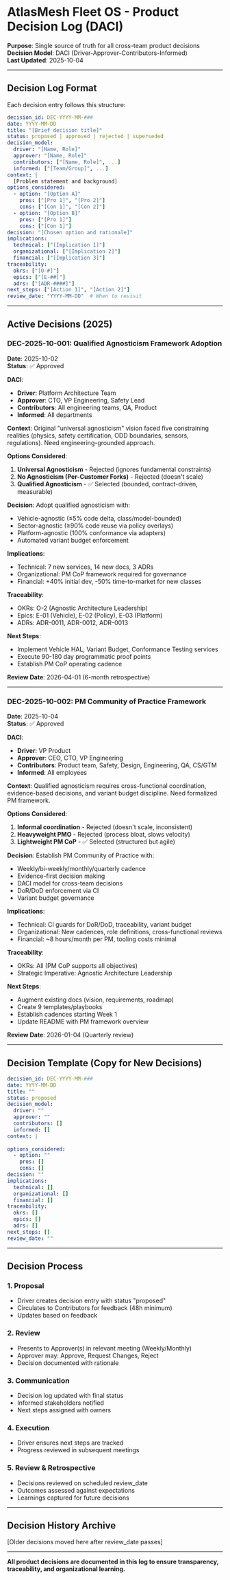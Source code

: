 # AtlasMesh Fleet OS - Product Decision Log (DACI)

**Purpose**: Single source of truth for all cross-team product decisions  
**Decision Model**: DACI (Driver-Approver-Contributors-Informed)  
**Last Updated**: 2025-10-04

---

## Decision Log Format

Each decision entry follows this structure:

```yaml
decision_id: DEC-YYYY-MM-###
date: YYYY-MM-DD
title: "[Brief decision title]"
status: proposed | approved | rejected | superseded
decision_model:
  driver: "[Name, Role]"
  approver: "[Name, Role]"
  contributors: ["[Name, Role]", ...]
  informed: ["[Team/Group]", ...]
context: |
  [Problem statement and background]
options_considered:
  - option: "[Option A]"
    pros: ["[Pro 1]", "[Pro 2]"]
    cons: ["[Con 1]", "[Con 2]"]
  - option: "[Option B]"
    pros: ["[Pro 1]"]
    cons: ["[Con 1]"]
decision: "[Chosen option and rationale]"
implications:
  technical: ["[Implication 1]"]
  organizational: ["[Implication 2]"]
  financial: ["[Implication 3]"]
traceability:
  okrs: ["[O-#]"]
  epics: ["[E-##]"]
  adrs: ["[ADR-####]"]
next_steps: ["[Action 1]", "[Action 2]"]
review_date: "YYYY-MM-DD"  # When to revisit
```

---

## Active Decisions (2025)

### DEC-2025-10-001: Qualified Agnosticism Framework Adoption
**Date**: 2025-10-02  
**Status**: ✅ Approved

**DACI**:
- **Driver**: Platform Architecture Team
- **Approver**: CTO, VP Engineering, Safety Lead
- **Contributors**: All engineering teams, QA, Product
- **Informed**: All departments

**Context**:
Original "universal agnosticism" vision faced five constraining realities (physics, safety certification, ODD boundaries, sensors, regulations). Need engineering-grounded approach.

**Options Considered**:
1. **Universal Agnosticism** - Rejected (ignores fundamental constraints)
2. **No Agnosticism (Per-Customer Forks)** - Rejected (doesn't scale)
3. **Qualified Agnosticism** - ✅ Selected (bounded, contract-driven, measurable)

**Decision**:
Adopt qualified agnosticism with:
- Vehicle-agnostic (≤5% code delta, class/model-bounded)
- Sector-agnostic (≥90% code reuse via policy overlays)
- Platform-agnostic (100% conformance via adapters)
- Automated variant budget enforcement

**Implications**:
- Technical: 7 new services, 14 new docs, 3 ADRs
- Organizational: PM CoP framework required for governance
- Financial: +40% initial dev, -50% time-to-market for new classes

**Traceability**:
- OKRs: O-2 (Agnostic Architecture Leadership)
- Epics: E-01 (Vehicle), E-02 (Policy), E-03 (Platform)
- ADRs: ADR-0011, ADR-0012, ADR-0013

**Next Steps**:
- Implement Vehicle HAL, Variant Budget, Conformance Testing services
- Execute 90-180 day programmatic proof points
- Establish PM CoP operating cadence

**Review Date**: 2026-04-01 (6-month retrospective)

---

### DEC-2025-10-002: PM Community of Practice Framework
**Date**: 2025-10-04  
**Status**: ✅ Approved

**DACI**:
- **Driver**: VP Product
- **Approver**: CEO, CTO, VP Engineering
- **Contributors**: Product team, Safety, Design, Engineering, QA, CS/GTM
- **Informed**: All employees

**Context**:
Qualified agnosticism requires cross-functional coordination, evidence-based decisions, and variant budget discipline. Need formalized PM framework.

**Options Considered**:
1. **Informal coordination** - Rejected (doesn't scale, inconsistent)
2. **Heavyweight PMO** - Rejected (process bloat, slows velocity)
3. **Lightweight PM CoP** - ✅ Selected (structured but agile)

**Decision**:
Establish PM Community of Practice with:
- Weekly/bi-weekly/monthly/quarterly cadence
- Evidence-first decision making
- DACI model for cross-team decisions
- DoR/DoD enforcement via CI
- Variant budget governance

**Implications**:
- Technical: CI guards for DoR/DoD, traceability, variant budget
- Organizational: New cadences, role definitions, cross-functional reviews
- Financial: ~8 hours/month per PM, tooling costs minimal

**Traceability**:
- OKRs: All (PM CoP supports all objectives)
- Strategic Imperative: Agnostic Architecture Leadership

**Next Steps**:
- Augment existing docs (vision, requirements, roadmap)
- Create 9 templates/playbooks
- Establish cadences starting Week 1
- Update README with PM framework overview

**Review Date**: 2026-01-04 (Quarterly review)

---

## Decision Template (Copy for New Decisions)

```yaml
decision_id: DEC-YYYY-MM-###
date: YYYY-MM-DD
title: ""
status: proposed
decision_model:
  driver: ""
  approver: ""
  contributors: []
  informed: []
context: |
  
options_considered:
  - option: ""
    pros: []
    cons: []
decision: ""
implications:
  technical: []
  organizational: []
  financial: []
traceability:
  okrs: []
  epics: []
  adrs: []
next_steps: []
review_date: ""
```

---

## Decision Process

### 1. Proposal
- Driver creates decision entry with status "proposed"
- Circulates to Contributors for feedback (48h minimum)
- Updates based on feedback

### 2. Review
- Presents to Approver(s) in relevant meeting (Weekly/Monthly)
- Approver may: Approve, Request Changes, Reject
- Decision documented with rationale

### 3. Communication
- Decision log updated with final status
- Informed stakeholders notified
- Next steps assigned with owners

### 4. Execution
- Driver ensures next steps are tracked
- Progress reviewed in subsequent meetings

### 5. Review & Retrospective
- Decisions reviewed on scheduled review_date
- Outcomes assessed against expectations
- Learnings captured for future decisions

---

## Decision History Archive

[Older decisions moved here after review_date passes]

---

**All product decisions are documented in this log to ensure transparency, traceability, and organizational learning.**


